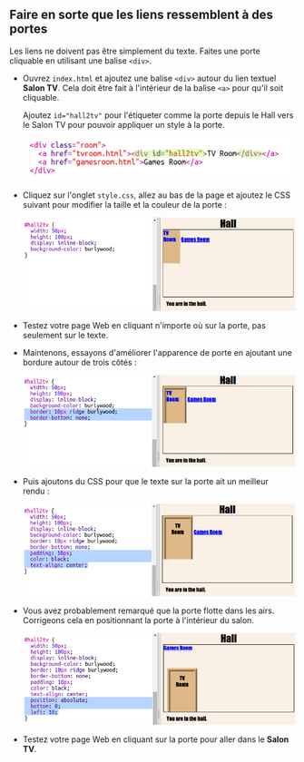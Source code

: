 ## Faire en sorte que les liens ressemblent à des portes

Les liens ne doivent pas être simplement du texte. Faites une porte cliquable en utilisant une balise `<div>`.

+ Ouvrez `index.html` et ajoutez une balise `<div>` autour du lien textuel __Salon TV__. Cela doit être fait à l'intérieur de la balise `<a>` pour qu'il soit cliquable.

  Ajoutez `id="hall2tv"` pour l'étiqueter comme la porte depuis le Hall vers le Salon TV pour pouvoir appliquer un style à la porte. 

  ![screenshot](images/rooms-tvroom-div.png)  

+ Cliquez sur l'onglet `style.css`, allez au bas de la page et ajoutez le CSS suivant pour modifier la taille et la couleur de la porte :

	![screenshot](images/rooms-door-css1.png)

+ Testez votre page Web en cliquant n'importe où sur la porte, pas seulement sur le texte.

+ Maintenons, essayons d'améliorer l'apparence de porte en ajoutant une bordure autour de trois côtés :

	![screenshot](images/rooms-door-css2.png)

+ Puis ajoutons du CSS pour que le texte sur la porte ait un meilleur rendu :

	![screenshot](images/rooms-door-css3.png)

+ Vous avez probablement remarqué que la porte flotte dans les airs. Corrigeons cela en positionnant la porte à l'intérieur du salon.

	![screenshot](images/rooms-door-position.png)	

+ Testez votre page Web en cliquant sur la porte pour aller dans le __Salon TV__.



